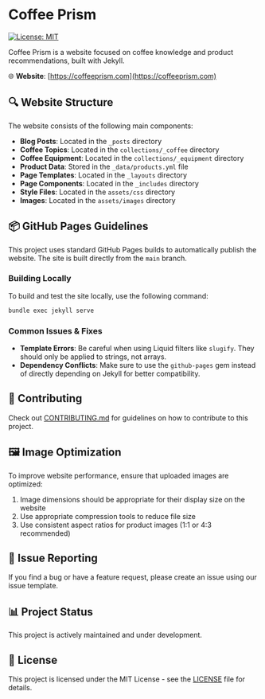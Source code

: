 # Coffee Prism

[![License: MIT](https://img.shields.io/badge/License-MIT-yellow.svg)](https://opensource.org/licenses/MIT)

Coffee Prism is a website focused on coffee knowledge and product recommendations, built with Jekyll.

🌐 **Website**: [https://coffeeprism.com](https://coffeeprism.com)

## 🔍 Website Structure

The website consists of the following main components:

- **Blog Posts**: Located in the `_posts` directory
- **Coffee Topics**: Located in the `collections/_coffee` directory
- **Coffee Equipment**: Located in the `collections/_equipment` directory
- **Product Data**: Stored in the `_data/products.yml` file
- **Page Templates**: Located in the `_layouts` directory
- **Page Components**: Located in the `_includes` directory
- **Style Files**: Located in the `assets/css` directory
- **Images**: Located in the `assets/images` directory

## 📦 GitHub Pages Guidelines

This project uses standard GitHub Pages builds to automatically publish the website. The site is built directly from the `main` branch.

### Building Locally

To build and test the site locally, use the following command:

```bash
bundle exec jekyll serve
```

### Common Issues & Fixes

- **Template Errors**: Be careful when using Liquid filters like `slugify`. They should only be applied to strings, not arrays.
- **Dependency Conflicts**: Make sure to use the `github-pages` gem instead of directly depending on Jekyll for better compatibility.

## 📝 Contributing

Check out [CONTRIBUTING.md](CONTRIBUTING.md) for guidelines on how to contribute to this project.

## 🖼️ Image Optimization

To improve website performance, ensure that uploaded images are optimized:

1. Image dimensions should be appropriate for their display size on the website
2. Use appropriate compression tools to reduce file size
3. Use consistent aspect ratios for product images (1:1 or 4:3 recommended)

## 📝 Issue Reporting

If you find a bug or have a feature request, please create an issue using our issue template.

## 📊 Project Status

This project is actively maintained and under development.

## 📜 License

This project is licensed under the MIT License - see the [LICENSE](LICENSE) file for details.
